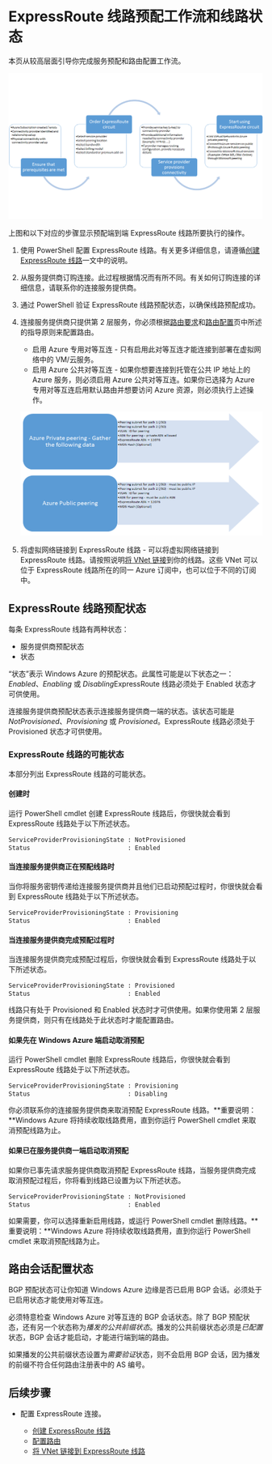 <properties
   pageTitle="ExpressRoute 线路配置工作流 | Windows Azure"
   description="本页将指导你完成配置 ExpressRoute 线路和对等互连的工作流"
   documentationCenter="na"
   services="expressroute"
   authors="cherylmc"
   manager="carolz"
   editor="" />
<tags
   ms.service="expressroute"
   ms.date="10/12/2015"
   wacn.date=""/>

# ExpressRoute 线路预配工作流和线路状态
本页从较高层面引导你完成服务预配和路由配置工作流。

![](./media/expressroute-workflows/expressroute-circuit-workflow.png)

上图和以下对应的步骤显示预配端到端 ExpressRoute 线路所要执行的操作。

1. 使用 PowerShell 配置 ExpressRoute 线路。有关更多详细信息，请遵循[创建 ExpressRoute 线路](/documentation/articles/expressroute-howto-circuit-classic)一文中的说明。

2. 从服务提供商订购连接。此过程根据情况而有所不同。有关如何订购连接的详细信息，请联系你的连接服务提供商。

3. 通过 PowerShell 验证 ExpressRoute 线路预配状态，以确保线路预配成功。

4. 连接服务提供商只提供第 2 层服务，你必须根据[路由要求](/documentation/articles/expressroute-routing)和[路由配置](/documentation/articles/expressroute-howto-routing-classic)页中所述的指导原则来配置路由。

	-  启用 Azure 专用对等互连 - 只有启用此对等互连才能连接到部署在虚拟网络中的 VM/云服务。
	-  启用 Azure 公共对等互连 - 如果你想要连接到托管在公共 IP 地址上的 Azure 服务，则必须启用 Azure 公共对等互连。如果你已选择为 Azure 专用对等互连启用默认路由并想要访问 Azure 资源，则必须执行上述操作。

	![](./media/expressroute-workflows/expressroute-routing-workflow.png)

5. 将虚拟网络链接到 ExpressRoute 线路 - 可以将虚拟网络链接到 ExpressRoute 线路。请按照说明[将 VNet 链接](/documentation/articles/expressroute-howto-linkvnets-classic)到你的线路。这些 VNet 可以位于 ExpressRoute 线路所在的同一 Azure 订阅中，也可以位于不同的订阅中。


## ExpressRoute 线路预配状态

每条 ExpressRoute 线路有两种状态：

- 服务提供商预配状态
- 状态

“状态”表示 Windows Azure 的预配状态。此属性可能是以下状态之一：*Enabled*、*Enabling* 或 *Disabling*ExpressRoute 线路必须处于 Enabled 状态才可供使用。

连接服务提供商预配状态表示连接服务提供商一端的状态。该状态可能是 *NotProvisioned*、*Provisioning* 或 *Provisioned*。ExpressRoute 线路必须处于 Provisioned 状态才可供使用。

### ExpressRoute 线路的可能状态

本部分列出 ExpressRoute 线路的可能状态。

#### 创建时

运行 PowerShell cmdlet 创建 ExpressRoute 线路后，你很快就会看到 ExpressRoute 线路处于以下所述状态。

	ServiceProviderProvisioningState : NotProvisioned
	Status                           : Enabled


#### 当连接服务提供商正在预配线路时

当你将服务密钥传递给连接服务提供商并且他们已启动预配过程时，你很快就会看到 ExpressRoute 线路处于以下所述状态。

	ServiceProviderProvisioningState : Provisioning
	Status                           : Enabled


#### 当连接服务提供商完成预配过程时

当连接服务提供商完成预配过程后，你很快就会看到 ExpressRoute 线路处于以下所述状态。

	ServiceProviderProvisioningState : Provisioned
	Status                           : Enabled

线路只有处于 Provisioned 和 Enabled 状态时才可供使用。如果你使用第 2 层服务提供商，则只有在线路处于此状态时才能配置路由。

#### 如果先在 Windows Azure 端启动取消预配

运行 PowerShell cmdlet 删除 ExpressRoute 线路后，你很快就会看到 ExpressRoute 线路处于以下所述状态。

	ServiceProviderProvisioningState : Provisioning
	Status                           : Disabling

你必须联系你的连接服务提供商来取消预配 ExpressRoute 线路。**重要说明：**Windows Azure 将持续收取线路费用，直到你运行 PowerShell cmdlet 来取消预配线路为止。

#### 如果已在服务提供商一端启动取消预配

如果你已事先请求服务提供商取消预配 ExpressRoute 线路，当服务提供商完成取消预配过程后，你将看到线路已设置为以下所述状态。


	ServiceProviderProvisioningState : NotProvisioned
	Status                           : Enabled

如果需要，你可以选择重新启用线路，或运行 PowerShell cmdlet 删除线路。**重要说明：**Windows Azure 将持续收取线路费用，直到你运行 PowerShell cmdlet 来取消预配线路为止。


## 路由会话配置状态

BGP 预配状态可让你知道 Windows Azure 边缘是否已启用 BGP 会话。必须处于已启用状态才能使用对等互连。

必须特意检查 Windows Azure 对等互连的 BGP 会话状态。除了 BGP 预配状态，还有另一个状态称为*播发的公共前缀状态*。播发的公共前缀状态必须是*已配置*状态，BGP 会话才能启动，才能进行端到端的路由。

如果播发的公共前缀状态设置为*需要验证*状态，则不会启用 BGP 会话，因为播发的前缀不符合任何路由注册表中的 AS 编号。


## 后续步骤

- 配置 ExpressRoute 连接。

	- [创建 ExpressRoute 线路](/documentation/articles/expressroute-howto-circuit-classic)
	- [配置路由](/documentation/articles/expressroute-howto-routing-classic)
	- [将 VNet 链接到 ExpressRoute 线路](/documentation/articles/expressroute-howto-linkvnet-classic)

<!---HONumber=82-->